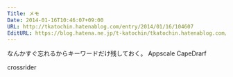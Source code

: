 ```yaml
---
Title: メモ
Date: 2014-01-16T10:46:07+09:00
URL: http://tkatochin.hatenablog.com/entry/2014/01/16/104607
EditURL: https://blog.hatena.ne.jp/t-katochin/tkatochin.hatenablog.com/atom/entry/12921228815716617613
---
```


なんかすぐ忘れるからキーワードだけ残しておく。
Appscale
CapeDrarf

crossrider
